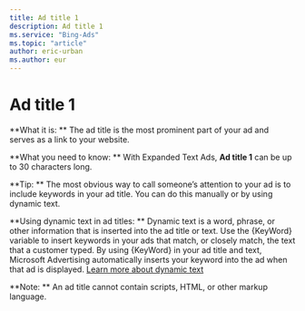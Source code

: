 ```yaml
---
title: Ad title 1
description: Ad title 1
ms.service: "Bing-Ads"
ms.topic: "article"
author: eric-urban
ms.author: eur
---
```


# Ad title 1

**What it is: **       The ad title is the most prominent part of your ad and serves as a link to your website.

**What you need to know: **       With Expanded Text Ads, **Ad title 1** can be up to 30 characters long.

**Tip: **       The most obvious way to call someone’s attention to your ad is to include keywords in your ad title. You can do this manually or by using dynamic text.

**Using dynamic text in ad titles: **    Dynamic text is a word, phrase, or other information that is inserted into the ad title or text. Use the {KeyWord} variable to insert keywords in your ads that match, or closely match, the text that a customer typed. By using {KeyWord} in your ad title and text, Microsoft Advertising automatically inserts your keyword into the ad when that ad is displayed. [Learn more about dynamic text](https://go.microsoft.com/fwlink?LinkId=833031)

**Note: **	   An ad title cannot contain scripts, HTML, or other markup language.


